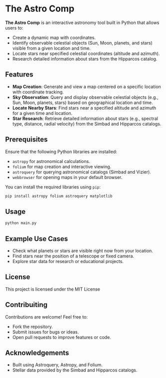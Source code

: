 # The Astro Comp

**The Astro Comp** is an interactive astronomy tool built in Python that allows users to:

- Create a dynamic map with coordinates.
- Identify observable celestial objects (Sun, Moon, planets, and stars) visible from a given location and time.
- Locate stars near specified celestial coordinates (altitude and azimuth).
- Research detailed information about stars from the Hipparcos catalog.

## Features

- **Map Creation**: Generate and view a map centered on a specific location with coordinate tracking.
- **Sky Observation**: Query and display observable celestial objects (e.g., Sun, Moon, planets, stars) based on geographical location and time.
- **Locate Nearby Stars**: Find stars near a specified altitude and azimuth for a given time and location.
- **Star Research**: Retrieve detailed information about stars (e.g., spectral type, distance, radial velocity) from the Simbad and Hipparcos catalogs.

## Prerequisites

Ensure that the following Python libraries are installed:

- `astropy` for astronomical calculations.
- `folium` for map creation and interactive viewing.
- `astroquery` for querying astronomical catalogs (Simbad and Vizier).
- `webbrowser` for opening maps in your default browser.

You can install the required libraries using `pip`:

```bash
pip install astropy folium astroquery matplotlib
```

## Usage

```bash
python main.py
```

## Example Use Cases

- Check what planets or stars are visible right now from your location.
- Find stars near the position of a telescope or fixed camera.
- Explore star data for research or educational projects.

## License

This project is licensed under the MIT License

## Contribuiting

Contributions are welcome! Feel free to:
- Fork the repository.
- Submit issues for bugs or ideas.
- Open pull requests to improve features or code.

## Acknowledgements

- Built using Astroquery, Astropy, and Folium.
- Stellar data provided by the Simbad and Hipparcos catalogs.
  




